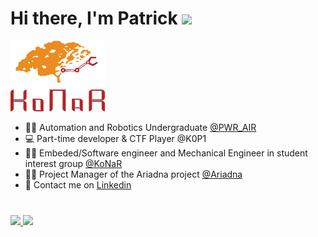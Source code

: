 # Hi there, I'm Patrick <img src="https://user-images.githubusercontent.com/55252776/89190633-52f82a80-d5d4-11ea-9108-dcd620e4594a.gif" width="5%">
<p allign="left"> 

<img style="width:30%;" allign="right" src="https://github.com/X-Lemon-X/X-Lemon-X/blob/main/images/konar_logo.png?raw=true" width="100%">


- 👨‍🎓 Automation and Robotics Undergraduate [@PWR_AIR](https://wefim.pwr.edu.pl/en/)
- 💻 Part-time developer & CTF Player @K0P1
- 👨‍🎓 Embeded/Software engineer and Mechanical Engineer in student interest group [@KoNaR](https://konar.pwr.edu.pl/)
- 👨‍💼 Project Manager of the Ariadna project [@Ariadna](https://konar.pwr.edu.pl/project/ariadna)
- 💬 Contact me on [Linkedin](https://www.linkedin.com/in/patryk-dudzi%C5%84ski-57141a2b9/)

#
<a href="https://github.com/X-Lemon-X">
 <img style="width:49%;" allign="center" src="https://github-readme-stats.vercel.app/api?username=X-Lemon-X&show_icons=true&hide_border=true">
</a>
<a href="https://github.com/X-Lemon-X">
 <img style="width:37%;" allign="center" src="https://github-readme-stats.vercel.app/api/top-langs/?username=X-Lemon-X&layout=compact&hide_border=true">
</a>
